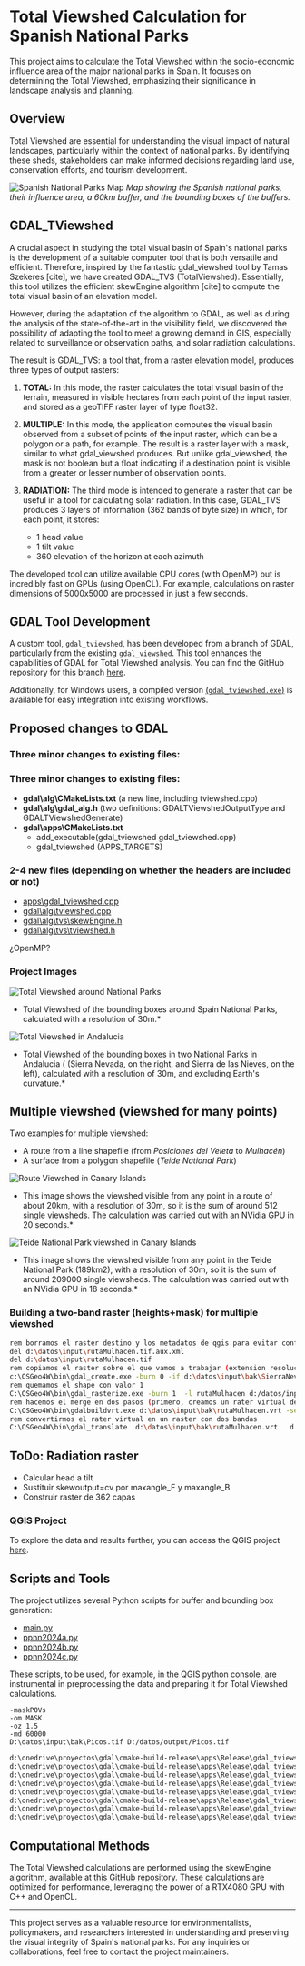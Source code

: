 # Total Viewshed Calculation for Spanish National Parks

This project aims to calculate the Total Viewshed within the socio-economic influence area of the major national parks in Spain. It focuses on determining the Total Viewshed, emphasizing their significance in landscape analysis and planning.

## Overview


 Total Viewshed are essential for understanding the visual impact of natural landscapes, particularly within the context of national parks. By identifying these sheds, stakeholders can make informed decisions regarding land use, conservation efforts, and tourism development.

![Spanish National Parks Map](img/ppnn1.jpg)
*Map showing the Spanish national parks, their influence area, a 60km buffer, and the bounding boxes of the buffers.*

## GDAL_TViewshed

A crucial aspect in studying the total visual basin of Spain's national parks is the development of a suitable computer tool that is both versatile and efficient. Therefore, inspired by the fantastic gdal_viewshed tool by Tamas Szekeres [cite], we have created GDAL_TVS (TotalViewshed). Essentially, this tool utilizes the efficient skewEngine algorithm [cite] to compute the total visual basin of an elevation model.

However, during the adaptation of the algorithm to GDAL, as well as during the analysis of the state-of-the-art in the visibility field, we discovered the possibility of adapting the tool to meet a growing demand in GIS, especially related to surveillance or observation paths, and solar radiation calculations.

The result is GDAL_TVS: a tool that, from a raster elevation model, produces three types of output rasters:

1. **TOTAL:** In this mode, the raster calculates the total visual basin of the terrain, measured in visible hectares from each point of the input raster, and stored as a geoTIFF raster layer of type float32.

2. **MULTIPLE:** In this mode, the application computes the visual basin observed from a subset of points of the input raster, which can be a polygon or a path, for example. The result is a raster layer with a mask, similar to what gdal_viewshed produces. But unlike gdal_viewshed, the mask is not boolean but a float indicating if a destination point is visible from a greater or lesser number of observation points.

3. **RADIATION:** The third mode is intended to generate a raster that can be useful in a tool for calculating solar radiation. In this case, GDAL_TVS produces 3 layers of information (362 bands of byte size) in which, for each point, it stores:

   - 1 head value
   - 1 tilt value
   - 360 elevation of the horizon at each azimuth

The developed tool can utilize available CPU cores (with OpenMP) but is incredibly fast on GPUs (using OpenCL). For example, calculations on raster dimensions of 5000x5000 are processed in just a few seconds.

## GDAL Tool Development

A custom tool, `gdal_tviewshed`, has been developed from a branch of GDAL, particularly from the existing `gdal_viewshed`. This tool enhances the capabilities of GDAL for  Total Viewshed analysis. You can find the GitHub repository for this branch [here](link_to_gdal_tviewshed).

Additionally, for Windows users, a compiled version [(`gdal_tviewshed.exe`)](sources/gdal_tviewshed.exe) is available for easy integration into existing workflows.

## Proposed changes to GDAL

### Three minor changes to existing files:
### Three minor changes to existing files:

* **gdal\alg\CMakeLists.txt** (a new line, including tviewshed.cpp)
* **gdal\alg\gdal_alg.h** (two definitions: GDALTViewshedOutputType and GDALTViewshedGenerate)
*  **gdal\apps\CMakeLists.txt**
     * add_executable(gdal_tviewshed gdal_tviewshed.cpp)
     * gdal_tviewshed (APPS_TARGETS)

### 2-4 new files (depending on whether the headers are included or not)

* [apps\gdal_tviewshed.cpp](sources/gdal_tviewshed.cpp)
* [gdal\alg\tviewshed.cpp](sources/tviewshed.cpp)
* [gdal\alg\tvs\skewEngine.h](sources/skewEngine.h)
* [gdal\alg\tvs\tviewshed.h](sources/tviewshed.h)


¿OpenMP?

### Project Images

![Total Viewshed around National Parks](img/tvs2.jpg)
* Total Viewshed of the bounding boxes around Spain National Parks, calculated with a resolution of 30m.*


![Total Viewshed in Andalucia](img/tvs1.jpg)
* Total Viewshed of the bounding boxes in two National Parks in Andalucia ( (Sierra Nevada, on the right, and Sierra de las Nieves, on the left), calculated with a resolution of 30m, and excluding Earth's curvature.*

## Multiple viewshed (viewshed for many points)

Two examples for multiple viewshed:

* A route from a line shapefile (from _Posiciones del Veleta_ to _Mulhacén_)
* A surface from a polygon shapefile (_Teide National Park_)

![Route Viewshed in Canary Islands](img/mulhacen1.png)
* This image shows the viewshed visible from any point in a route of about 20km, with a resolution of 30m, so it is the sum of around 512 single viewsheds. The calculation was carried out with an NVidia GPU in 20 seconds.*


![Teide National Park viewshed in Canary Islands](img/teide1.png)
* This image shows the viewshed visible from any point in the Teide National Park (189km2), with a resolution of 30m, so it is the sum of around 209000 single viewsheds. The calculation was carried out with an NVidia GPU in 18 seconds.*


### Building a two-band raster (heights+mask) for multiple viewshed

```sh
rem borramos el raster destino y los metadatos de qgis para evitar confusión al viasualizar max min
del d:\datos\input\rutaMulhacen.tif.aux.xml
del d:\datos\input\rutaMulhacen.tif
rem copiamos el raster sobre el que vamos a trabajar (extension resolucion y crs) pero con valor 0
c:\OSGeo4W\bin\gdal_create.exe -burn 0 -if d:\datos\input\bak\SierraNevada.tif d:\datos\input\rutaMulhacen.tif
rem quemamos el shape con valor 1
C:\OSGeo4W\bin\gdal_rasterize.exe -burn 1  -l rutaMulhacen d:/datos/input/rutaMulhacen.shp d:/datos/input/rutaMulhacen.tif
rem hacemos el merge en dos pasos (primero, creamos un rater virtual de dos bandas con dos tif)
C:\OSGeo4W\bin\gdalbuildvrt.exe d:\datos\input\bak\rutaMulhacen.vrt -separate d:\datos\input\bak\SierraNevada.tif d:\datos\input\rutaMulhacen.tif
rem convertirmos el rater virtual en un raster con dos bandas
C:\OSGeo4W\bin\gdal_translate  d:\datos\input\bak\rutaMulhacen.vrt   d:\datos\input\rutaMulhacen_merge.tif
```

## ToDo: Radiation raster

* Calcular head a tilt
* Sustituir skewoutput=cv por maxangle_F y maxangle_B
* Construir raster de 362 capas


### QGIS Project

To explore the data and results further, you can access the QGIS project [here](link_to_qgis_project).

## Scripts and Tools

The project utilizes several Python scripts for buffer and bounding box generation:

- [main.py](scripts/main.py)
- [ppnn2024a.py](scripts/ppnn2024a.py)
- [ppnn2024b.py](scripts/ppnn2024b.py)
- [ppnn2024c.py](scripts/ppnn2024c.py)

These scripts, to be used, for example, in the QGIS python console, are instrumental in preprocessing the data and preparing it for Total Viewshed calculations.

```
-maskPOVs 
-om MASK 
-oz 1.5 
-md 60000  
D:\datos\input\bak\Picos.tif D:/datos/output/Picos.tif
```

```sh
d:\onedrive\proyectos\gdal\cmake-build-release\apps\Release\gdal_tviewshed.exe  -oz 1.5 -md 60000  D:\datos\input\bak\Picos.tif        D:\onedrive\proyectos\ppnn\resultados\Picos.tif
d:\onedrive\proyectos\gdal\cmake-build-release\apps\Release\gdal_tviewshed.exe  -oz 1.5 -md 60000  D:\datos\input\bak\Ordesa.tif       D:\onedrive\proyectos\ppnn\resultados\Ordesa.tif
d:\onedrive\proyectos\gdal\cmake-build-release\apps\Release\gdal_tviewshed.exe  -oz 1.5 -md 60000  D:\datos\input\bak\AiguesTortes.tif D:\onedrive\proyectos\ppnn\resultados\AiguesTortes.tif
d:\onedrive\proyectos\gdal\cmake-build-release\apps\Release\gdal_tviewshed.exe  -oz 1.5 -md 60000  D:\datos\input\bak\SierraNevada.tif D:\onedrive\proyectos\ppnn\resultados\SierraNevada.tif
d:\onedrive\proyectos\gdal\cmake-build-release\apps\Release\gdal_tviewshed.exe  -oz 1.5 -md 60000  D:\datos\input\bak\SierraNieves.tif D:\onedrive\proyectos\ppnn\resultados\SierraNieves.tif
d:\onedrive\proyectos\gdal\cmake-build-release\apps\Release\gdal_tviewshed.exe  -oz 1.5 -md 60000  D:\datos\input\bak\Teide.tif        D:\onedrive\proyectos\ppnn\resultados\Teide.tif
d:\onedrive\proyectos\gdal\cmake-build-release\apps\Release\gdal_tviewshed.exe  -oz 1.5 -md 60000  D:\datos\input\bak\Peneda.tif       D:\onedrive\proyectos\ppnn\resultados\Peneda.tif
d:\onedrive\proyectos\gdal\cmake-build-release\apps\Release\gdal_tviewshed.exe  -oz 1.5 -md 60000  D:\datos\input\bak\Guadarrama.tif   D:\onedrive\proyectos\ppnn\resultados\Guadarrama.tif
```



## Computational Methods

The  Total Viewshed calculations are performed using the skewEngine algorithm, available at [this GitHub repository](https://github.com/luisfromero/skewEngine). These calculations are optimized for performance, leveraging the power of a RTX4080 GPU with C++ and OpenCL.





---





This project serves as a valuable resource for environmentalists, policymakers, and researchers interested in understanding and preserving the visual integrity of Spain's national parks. For any inquiries or collaborations, feel free to contact the project maintainers.
